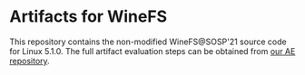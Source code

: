 # Artifacts for WineFS

This repository contains the non-modified WineFS@SOSP'21 source code for Linux 5.1.0. The full artifact evaluation steps can be obtained from [our AE repository](https://github.com/WOFS-for-PM/tests).